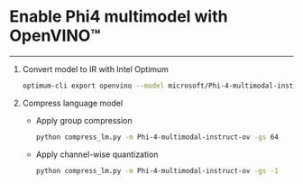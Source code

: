 # Enable Phi4 multimodel with OpenVINO™

-----

1. Convert model to IR with Intel Optimum

    ```sh
    optimum-cli export openvino --model microsoft/Phi-4-multimodal-instruct --trust-remote-code --weight-format fp16 --task image-text-to-text Phi-4-multimodal-instruct-ov
    ```

2. Compress language model

    * Apply group compression

        ```sh
        python compress_lm.py -m Phi-4-multimodal-instruct-ov -gs 64
        ```
    
    * Apply channel-wise quantization

        ```sh
        python compress_lm.py -m Phi-4-multimodal-instruct-ov -gs -1
        ```

